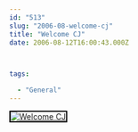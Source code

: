 ```yaml
---
id: "513"
slug: "2006-08-welcome-cj"
title: "Welcome CJ"
date: 2006-08-12T16:00:43.000Z



tags:

  - "General"
---
```

<div class="sqs-html-content">
  <div style="float: left; margin-right: 10px; margin-bottom: 10px;"> <a href="http://www.flickr.com/photos/mclazarus/213414016/" title="Welcome CJ"><img src="http://static.flickr.com/75/213414016_10e9edf853_m.jpg" alt="Welcome CJ" style="border: solid 2px #000000;" /></a>
</div>
<p><br clear="all" /></p>
</div>
